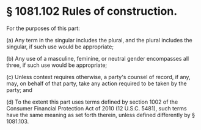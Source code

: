 # § 1081.102   Rules of construction.

For the purposes of this part:


(a) Any term in the singular includes the plural, and the plural includes the singular, if such use would be appropriate;


(b) Any use of a masculine, feminine, or neutral gender encompasses all three, if such use would be appropriate;


(c) Unless context requires otherwise, a party's counsel of record, if any, may, on behalf of that party, take any action required to be taken by the party; and


(d) To the extent this part uses terms defined by section 1002 of the Consumer Financial Protection Act of 2010 (12 U.S.C. 5481), such terms have the same meaning as set forth therein, unless defined differently by § 1081.103.




